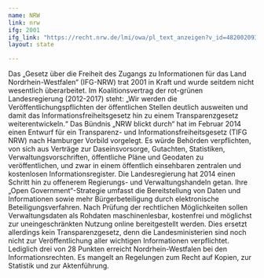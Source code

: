 ```yaml
---
name: NRW
link: nrw
ifg: 2001
ifg_link: "https://recht.nrw.de/lmi/owa/pl_text_anzeigen?v_id=4820020930120743668"
layout: state

---
```

Das „Gesetz über die Freiheit des Zugangs zu Informationen für
das Land Nordrhein-Westfalen“ (IFG-NRW) trat 2001 in Kraft
und wurde seitdem nicht wesentlich überarbeitet. Im Koalitionsvertrag
der rot-grünen Landesregierung (2012-2017) steht: „Wir
werden die Veröffentlichungspflichten der öffentlichen Stellen
deutlich ausweiten und damit das Informationsfreiheitsgesetz
hin zu einem Transparenzgesetz weiterentwickeln.“
Das Bündnis „NRW blickt durch“ hat im Februar 2014 einen
Entwurf für ein Transparenz- und Informationsfreiheitsgesetz
(TIFG NRW) nach Hamburger Vorbild vorgelegt. Es würde Behörden
verpflichten, von sich aus Verträge zur Daseinsvorsorge,
Gutachten, Statistiken, Verwaltungsvorschriften, öffentliche Pläne
und Geodaten zu veröffentlichen, und zwar in einem öffentlich
einsehbaren zentralen und kostenlosen Informationsregister.
Die Landesregierung hat 2014 einen Schritt hin zu offenerem
Regierungs- und Verwaltungshandeln getan. Ihre „Open
Government“-Strategie umfasst die Bereitstellung von Daten
und Informationen sowie mehr Bürgerbeteiligung durch elektronische
Beteiligungsverfahren. Nach Prüfung der rechtlichen
Möglichkeiten sollen Verwaltungsdaten als Rohdaten maschinenlesbar,
kostenfrei und möglichst zur uneingeschränkten Nutzung
online bereitgestellt werden. Dies ersetzt allerdings kein
Transparenzgesetz, denn die Landesministerien sind noch nicht
zur Veröffentlichung aller wichtigen Informationen verpflichtet.
Lediglich drei von 28 Punkten erreicht Nordrhein-Westfalen
bei den Informationsrechten. Es mangelt an Regelungen zum
Recht auf Kopien, zur Statistik und zur Aktenführung.
